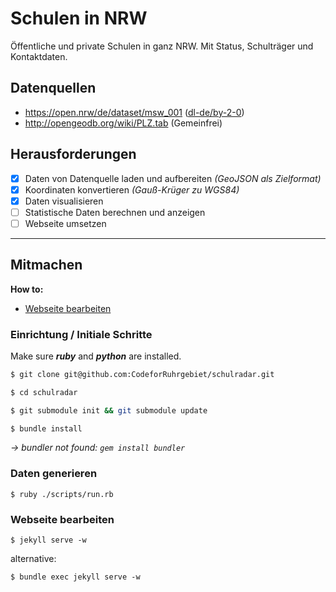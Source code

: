 # Schulen in NRW

Öffentliche und private Schulen in ganz NRW. Mit Status, Schulträger und Kontaktdaten.

## Datenquellen

* https://open.nrw/de/dataset/msw_001 ([dl-de/by-2-0](https://www.govdata.de/dl-de/by-2-0))
* http://opengeodb.org/wiki/PLZ.tab (Gemeinfrei)

## Herausforderungen

- [x] Daten von Datenquelle laden und aufbereiten *(GeoJSON als Zielformat)*
- [x] Koordinaten konvertieren *(Gauß-Krüger zu WGS84)*
- [x] Daten visualisieren
- [ ] Statistische Daten berechnen und anzeigen
- [ ] Webseite umsetzen

---

## Mitmachen

**How to:**
* [Webseite bearbeiten](#webseite-bearbeiten)

### Einrichtung / Initiale Schritte

Make sure __*ruby*__ and __*python*__ are installed.

```bash
$ git clone git@github.com:CodeforRuhrgebiet/schulradar.git
```

```bash
$ cd schulradar
```

```bash
$ git submodule init && git submodule update
```

```bash
$ bundle install
```
   *-> bundler not found: `gem install bundler`*

### Daten generieren

`$ ruby ./scripts/run.rb`

### Webseite bearbeiten

`$ jekyll serve -w`

alternative:

`$ bundle exec jekyll serve -w`
